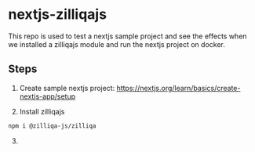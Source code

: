 # nextjs-zilliqajs
This repo is used to test a nextjs sample project and see the effects when we installed a zilliqajs module and run the nextjs project on docker.


## Steps

1. Create sample nextjs project: https://nextjs.org/learn/basics/create-nextjs-app/setup

2. Install zilliqajs

```bash
npm i @zilliqa-js/zilliqa
```

3.